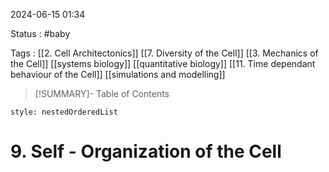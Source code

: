 2024-06-15 01:34

Status : #baby 

Tags : [[2. Cell Architectonics]] [[7. Diversity of the Cell]] [[3. Mechanics of the Cell]] [[systems biology]] [[quantitative biology]] [[11. Time dependant behaviour of the Cell]] [[simulations and modelling]]


>[!SUMMARY]- Table of Contents
```table-of-contents
style: nestedOrderedList
```

# 9. Self - Organization of the Cell


